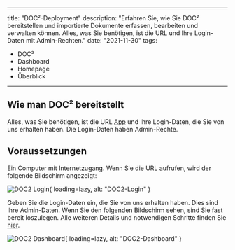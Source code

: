 
---
title: "DOC²-Deployment"
description: "Erfahren Sie, wie Sie DOC² bereitstellen und importierte Dokumente erfassen, bearbeiten und verwalten können. Alles, was Sie benötigen, ist die URL und Ihre Login-Daten mit Admin-Rechten."
date: "2021-11-30"
tags:
  - DOC²
  - Dashboard
  - Homepage
  - Überblick
---

## Wie man DOC² bereitstellt

Alles, was Sie benötigen, ist die URL [App](https://app.polydocs.io/) und Ihre Login-Daten, die Sie von uns erhalten haben. Die Login-Daten haben Admin-Rechte.

## Voraussetzungen

Ein Computer mit Internetzugang.
Wenn Sie die URL aufrufen, wird der folgende Bildschirm angezeigt:

![DOC2 Login](/_images/doc2/DOC2_Deployment_Login.png){ loading=lazy, alt: "DOC2-Login" }

Geben Sie die Login-Daten ein, die Sie von uns erhalten haben. Dies sind Ihre Admin-Daten.
Wenn Sie den folgenden Bildschirm sehen, sind Sie fast bereit loszulegen. Alle weiteren Details und notwendigen Schritte finden Sie [hier](https://de.docs.fellowpro.com/doc2/document-validation/).

![DOC2 Dashboard](/_images/doc2/DOC2_Deployment_Dashboard.png){ loading=lazy, alt: "DOC2-Dashboard" }
